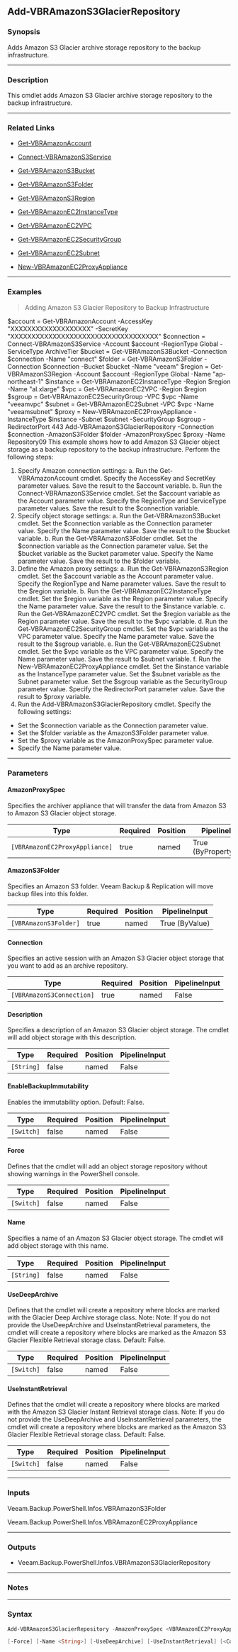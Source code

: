 Add-VBRAmazonS3GlacierRepository
--------------------------------

### Synopsis
Adds Amazon S3 Glacier archive storage repository to the backup infrastructure.

---

### Description

This cmdlet adds Amazon S3 Glacier archive storage repository to the backup infrastructure.

---

### Related Links
* [Get-VBRAmazonAccount](Get-VBRAmazonAccount)

* [Connect-VBRAmazonS3Service](Connect-VBRAmazonS3Service)

* [Get-VBRAmazonS3Bucket](Get-VBRAmazonS3Bucket)

* [Get-VBRAmazonS3Folder](Get-VBRAmazonS3Folder)

* [Get-VBRAmazonS3Region](Get-VBRAmazonS3Region)

* [Get-VBRAmazonEC2InstanceType](Get-VBRAmazonEC2InstanceType)

* [Get-VBRAmazonEC2VPC](Get-VBRAmazonEC2VPC)

* [Get-VBRAmazonEC2SecurityGroup](Get-VBRAmazonEC2SecurityGroup)

* [Get-VBRAmazonEC2Subnet](Get-VBRAmazonEC2Subnet)

* [New-VBRAmazonEC2ProxyAppliance](New-VBRAmazonEC2ProxyAppliance)

---

### Examples
> Adding Amazon S3 Glacier Repository to Backup Infrastructure

$account = Get-VBRAmazonAccount -AccessKey "XXXXXXXXXXXXXXXXXXX" -SecretKey "XXXXXXXXXXXXXXXXXXXXXXXXXXXXXXXXXXX"
$connection = Connect-VBRAmazonS3Service -Account $account -RegionType Global -ServiceType ArchiveTier
$bucket = Get-VBRAmazonS3Bucket -Connection $connection -Name "connect"
$folder = Get-VBRAmazonS3Folder -Connection $connection -Bucket $bucket -Name "veeam"
$region = Get-VBRAmazonS3Region -Account $account -RegionType Global -Name "ap-northeast-1"
$instance = Get-VBRAmazonEC2InstanceType -Region $region -Name "al.xlarge"
$vpc = Get-VBRAmazonEC2VPC -Region $region
$sgroup = Get-VBRAmazonEC2SecurityGroup -VPC $vpc -Name "veeamvpc"
$subnet = Get-VBRAmazonEC2Subnet -VPC $vpc -Name "veeamsubnet"
$proxy = New-VBRAmazonEC2ProxyAppliance -InstanceType $instance -Subnet $subnet -SecurityGroup $sgroup -RedirectorPort 443
Add-VBRAmazonS3GlacierRepository -Connection $connection -AmazonS3Folder $folder -AmazonProxySpec $proxy -Name Repository09
This example shows how to add Amazon S3 Glacier object storage as a backup repository to the backup infrastructure.
Perform the following steps:
1. Specify Amazon connection settings:
a. Run the Get-VBRAmazonAccount cmdlet. Specify the AccessKey and SecretKey parameter values. Save the result to the $account variable.
b. Run the Connect-VBRAmazonS3Service cmdlet. Set the $account variable as the Account parameter value. Specify the RegionType and ServiceType parameter values. Save the result to the $connection variable.
2. Specify object storage settings:
a. Run the Get-VBRAmazonS3Bucket cmdlet. Set the $connection variable as the Connection parameter value. Specify the Name parameter value. Save the result to the $bucket variable.
b. Run the Get-VBRAmazonS3Folder cmdlet. Set the $connection variable as the Connection parameter value. Set the $bucket variable as the Bucket parameter value. Specify the Name parameter value. Save the result to the $folder variable.
3. Define the Amazon proxy settings:
a. Run the Get-VBRAmazonS3Region cmdlet. Set the $account variable as the Account parameter value. Specify the RegionType and Name parameter values. Save the result to the $region variable.
b. Run the Get-VBRAmazonEC2InstanceType cmdlet. Set the $region variable as the Region parameter value. Specify the Name parameter value. Save the result to the $instance variable.
c. Run the Get-VBRAmazonEC2VPC cmdlet. Set the $region variable as the Region parameter value. Save the result to the $vpc variable.
d. Run the Get-VBRAmazonEC2SecurityGroup cmdlet. Set the $vpc variable as the VPC parameter value. Specify the Name parameter value. Save the result to the $sgroup variable.
e. Run the Get-VBRAmazonEC2Subnet cmdlet. Set the $vpc variable as the VPC parameter value. Specify the Name parameter value. Save the result to $subnet variable.
f. Run the New-VBRAmazonEC2ProxyAppliance cmdlet. Set the $instance variable as the InstanceType parameter value. Set the $subnet variable as the Subnet parameter value. Set the $sgroup variable as the SecurityGroup parameter value. Specify the RedirectorPort parameter value. Save the result to $proxy variable.
4. Run the Add-VBRAmazonS3GlacierRepository cmdlet. Specify the following settings:
- Set the $connection variable as the Connection parameter value.
- Set the $folder variable as the AmazonS3Folder parameter value.
- Set the $proxy variable as the AmazonProxySpec parameter value.
- Specify the Name parameter value.

---

### Parameters
#### **AmazonProxySpec**
Specifies the archiver appliance that will transfer the data from Amazon S3 to Amazon S3 Glacier object storage.

|Type                          |Required|Position|PipelineInput        |
|------------------------------|--------|--------|---------------------|
|`[VBRAmazonEC2ProxyAppliance]`|true    |named   |True (ByPropertyName)|

#### **AmazonS3Folder**
Specifies an Amazon S3 folder. Veeam Backup & Replication will move backup files into this folder.

|Type                 |Required|Position|PipelineInput |
|---------------------|--------|--------|--------------|
|`[VBRAmazonS3Folder]`|true    |named   |True (ByValue)|

#### **Connection**
Specifies an active session with an Amazon S3 Glacier object storage that you want to add as an archive repository.

|Type                     |Required|Position|PipelineInput|
|-------------------------|--------|--------|-------------|
|`[VBRAmazonS3Connection]`|true    |named   |False        |

#### **Description**
Specifies a description of an Amazon S3 Glacier object storage. The cmdlet will add object storage with this description.

|Type      |Required|Position|PipelineInput|
|----------|--------|--------|-------------|
|`[String]`|false   |named   |False        |

#### **EnableBackupImmutability**
Enables the immutability option.
Default: False.

|Type      |Required|Position|PipelineInput|
|----------|--------|--------|-------------|
|`[Switch]`|false   |named   |False        |

#### **Force**
Defines that the cmdlet will add an object storage repository without showing warnings in the PowerShell console.

|Type      |Required|Position|PipelineInput|
|----------|--------|--------|-------------|
|`[Switch]`|false   |named   |False        |

#### **Name**
Specifies a name of an Amazon S3 Glacier object storage. The cmdlet will add object storage with this name.

|Type      |Required|Position|PipelineInput|
|----------|--------|--------|-------------|
|`[String]`|false   |named   |False        |

#### **UseDeepArchive**
Defines that the cmdlet will create a repository where blocks are marked with the Glacier Deep Archive storage class.
Note: Note: If you do not provide the UseDeepArchive and UseInstantRetrieval parameters, the cmdlet will create a repository where blocks are marked as the Amazon S3 Glacier Flexible Retrieval storage class.
Default: False.

|Type      |Required|Position|PipelineInput|
|----------|--------|--------|-------------|
|`[Switch]`|false   |named   |False        |

#### **UseInstantRetrieval**
Defines that the cmdlet will create a repository where blocks are marked with the Amazon S3 Glacier Instant Retrieval storage class.
Note: If you do not provide the UseDeepArchive and UseInstantRetrieval parameters, the cmdlet will create a repository where blocks are marked as the Amazon S3 Glacier Flexible Retrieval storage class.
Default: False.

|Type      |Required|Position|PipelineInput|
|----------|--------|--------|-------------|
|`[Switch]`|false   |named   |False        |

---

### Inputs
Veeam.Backup.PowerShell.Infos.VBRAmazonS3Folder

Veeam.Backup.PowerShell.Infos.VBRAmazonEC2ProxyAppliance

---

### Outputs
* Veeam.Backup.PowerShell.Infos.VBRAmazonS3GlacierRepository

---

### Notes

---

### Syntax
```PowerShell
Add-VBRAmazonS3GlacierRepository -AmazonProxySpec <VBRAmazonEC2ProxyAppliance> -AmazonS3Folder <VBRAmazonS3Folder> -Connection <VBRAmazonS3Connection> [-Description <String>] [-EnableBackupImmutability] 
```
```PowerShell
[-Force] [-Name <String>] [-UseDeepArchive] [-UseInstantRetrieval] [<CommonParameters>]
```
